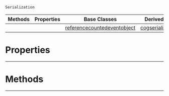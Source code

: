  `Serialization`

|Methods|Properties|Base Classes|Derived Classes|
|---|---|---|---|
| | |[referencecountedeventobject](https://github.com/ArendDanielek/ZeroDocsTest/blob/master/code_reference/class_reference/referencecountedeventobject.markdown)|[cogserializationfilter](https://github.com/ArendDanielek/ZeroDocsTest/blob/master/code_reference/class_reference/cogserializationfilter.markdown)|


 #  Properties


---  
 #  Methods


---  
 
  
  
  
  
  
  
  

 
